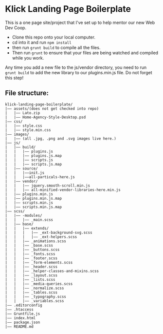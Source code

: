 # Klick Landing Page Boilerplate

This is a one page site/project that I've set up to help mentor our new Web Dev Coop.

* Clone this repo onto your local computer.
* cd into it and run `npm install` 
* then run `grunt build` to compile all the files.
* Then run `grunt` to ensure that your files are being watched and compiled while you work.

Any time you add a new file to the js/vendor directory, you need to run `grunt build` to add the new library to our plugins.min.js file. Do not forget this step!  


## File structure:

```
klick-landing-page-boilerplate/
|—— assets/(does not get checked into repo)
|   |—— Lato.zip
|   |—— Home-Agency-Style-Desktop.psd
|—— css/
|   |—— style.css
|   |—— style.min.css
|—— images/
|   |—— (all .jpg, .png and .svg images live here.)
|—— js/
|   |—— build/
|   |   |—— plugins.js
|   |   |—— plugins.js.map
|   |   |—— scripts.js
|   |   |—— scripts.js.map
|   |—— source/
|   |   |——init.js
|   |   |——all-particals-here.js
|   |—— vendor/
|   |   |—— jquery.smooth-scroll.min.js
|   |   |—— all-minified-vendor-libraries-here.min.js
|   |—— plugins.min.js
|   |—— plugins.min.js.map
|   |—— scripts.min.js
|   |—— scripts.min.js.map
|—— scss/
|   |—— -modules/
|   |   |—— _main.scss
|   |—— base/
|   |   |—— extends/
|   |   |   |—— _ext-background-svg.scss
|   |   |   |—— _ext-helpers.scss
|   |   |—— _animations.scss
|   |   |—— _base.scss
|   |   |—— _buttons.scss
|   |   |—— _fonts.scss
|   |   |—— _footer.scss
|   |   |—— _form-elements.scss
|   |   |—— _header.scss
|   |   |—— _helper-classes-and-mixins.scss
|   |   |—— _layout.scss
|   |   |—— _lists.scss
|   |   |—— _media-queries.scss
|   |   |—— _normalize.scss
|   |   |—— _tables.scss
|   |   |—— _typography.scss
|   |   |—— _variables.scss
|—— .editorconfig
|—— .htaccess
|—— Gruntfile.js
|—— index.html
|—— package.json
|—— README.md
```